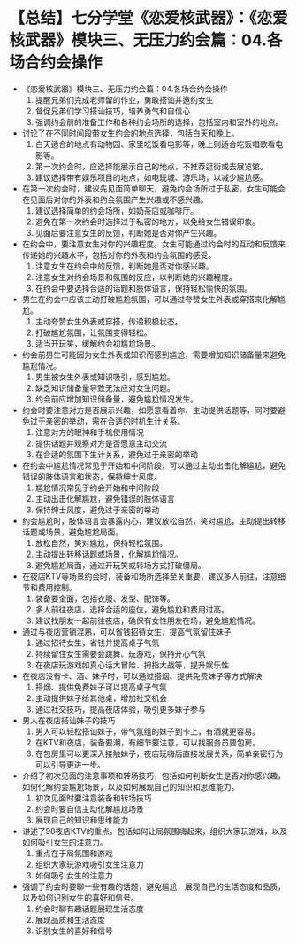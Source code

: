 # 【总结】七分学堂《恋爱核武器》：《恋爱核武器》模块三、无压力约会篇：04.各场合约会操作

-   《恋爱核武器》模块三、无压力约会篇：04.各场合约会操作
    1.  提醒兄弟们完成老师留的作业，勇敢搭讪并邀约女生
    2.  督促兄弟们学习搭讪技巧，培养勇气和自信心
    3.  强调约会前的准备工作和各种约会场所的选择，包括室内和室外的地点。
-   讨论了在不同时间段带女生约会的地点选择，包括白天和晚上。
    1.  白天适合的地点有动物园、家里吃饭看电影等，晚上则适合吃饭唱歌看电影等。
    2.  第一次约会时，应选择能展示自己的地点，不推荐逛街或去展览馆。
    3.  建议选择带有娱乐项目的地点，如电玩城、游乐场，以减少尴尬感。
-   在第一次约会时，建议先见面简单聊天，避免约会场所过于私密。女生可能会在见面后对你的外表和约会氛围产生兴趣或不感兴趣。
    1.  建议选择简单的约会场所，如奶茶店或咖啡厅。
    2.  避免在第一次约会时选择过于私密的地方，以免给女生错误印象。
    3.  见面后要注意女生的反馈，判断她是否对你产生兴趣。
-   在约会中，要注意女生对你的兴趣程度。女生可能通过约会时的互动和反馈来传递她的兴趣水平，包括对你的外表和约会氛围的感受。
    1.  注意女生在约会中的反馈，判断她是否对你感兴趣。
    2.  注意女生对约会场景和氛围的反应，以判断她的兴趣程度。
    3.  在约会中要选择合适的话题和肢体语言，保持轻松愉快的氛围。
-   男生在约会中应该主动打破尴尬氛围，可以通过夸赞女生外表或穿搭来化解尴尬。
    1.  主动夸赞女生外表或穿搭，传递积极状态。
    2.  打破尴尬氛围，让氛围变得轻松。
    3.  适当开玩笑，缓解约会初尴尬场景。
-   约会前男生可能因为女生外表或知识而感到尴尬，需要增加知识储备量来避免尴尬情况。
    1.  男生被女生外表或知识吸引，感到尴尬。
    2.  缺乏知识储备量导致无法应对女生问题。
    3.  约会前应增加知识储备量，避免尴尬情况发生。
-   约会时要注意对方是否展示兴趣，如愿意看着你、主动提供话题等，同时要避免过于亲密的举动，需在合适的时机生计关系。
    1.  注意对方的眼神和手机使用情况
    2.  提供话题并观察对方是否愿意主动交流
    3.  在合适的氛围下生计关系，避免过于亲密的举动
-   在约会中尴尬情况常见于开始和中间阶段，可以通过主动出击化解尴尬，避免错误的肢体语言和状态，保持绅士风度。
    1.  尴尬情况常见于约会开始和中间阶段
    2.  主动出击化解尴尬，避免错误的肢体语言
    3.  保持绅士风度，避免过于亲密的举动
-   约会尴尬时，肢体语言会暴露内心，建议放松自然，笑对尴尬，主动提出转移话题或场景，避免尴尬局面。
    1.  放松自然，笑对尴尬，保持轻松氛围。
    2.  主动提出转移话题或场景，化解尴尬情况。
    3.  避免尴尬局面，通过开玩笑或转场方式打破僵局。
-   在夜店KTV等场景约会时，装备和场所选择至关重要，建议多人前往，注意细节和费用控制。
    1.  装备要全面，包括衣服、发型、配饰等。
    2.  多人前往夜店，选择合适的座位，避免尴尬和费用过高。
    3.  建议找朋友一起前往夜店，确保有女性朋友在场，避免尴尬情况。
-   通过与夜店营销混熟，可以省钱招待女生，提高气氛留住妹子
    1.  通过招待女生，省钱并提高桌子气氛
    2.  持续留住女生需要会跳舞、玩游戏，保持开心气氛
    3.  在夜店玩游戏如真心话大冒险、拇指大战等，提升娱乐性
-   在夜店没有卡、酒、妹子时，可以通过搭烟、提供免费妹子等方式解决
    1.  搭烟、提供免费妹子可以提高桌子气氛
    2.  主动提供妹子给其他桌，增加社交机会
    3.  通过社交技巧，提高夜店体验，吸引更多妹子参与
-   男人在夜店搭讪妹子的技巧
    1.  男人可以轻松搭讪妹子，带气氛组的妹子到卡上，有酒就更容易。
    2.  在KTV和夜店，装备要潮，有细节要注意，可以找服务员要包房。
    3.  在包房里可以更深入接触妹子，夜店玩嗨后直接发展关系，简单亲密行为可以引导更进一步。
-   介绍了初次见面的注意事项和转场技巧，包括如何判断女生是否对你感兴趣，如何化解约会尴尬场景，以及如何展现自己的知识和思维能力。
    1.  初次见面时要注意装备和转场技巧
    2.  约会时要自信主动化解尴尬场景
    3.  展现自己的知识和思维能力
-   讲述了98夜店KTV的重点，包括如何让局氛围嗨起来，组织大家玩游戏，以及如何吸引女生的注意力。
    1.  重点在于局氛围和游戏
    2.  组织大家玩游戏吸引女生注意力
    3.  如何吸引女生的注意力
-   强调了约会时要聊一些有趣的话题，避免尴尬，展现自己的生活态度和品质，以及如何识别女生的喜好和信号。
    1.  约会时聊有趣话题展现生活态度
    2.  展现品质和生活态度
    3.  识别女生的喜好和信号